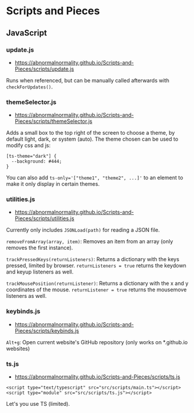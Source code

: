# Scripts and Pieces

## JavaScript

### update.js

- https://abnormalnormality.github.io/Scripts-and-Pieces/scripts/update.js

Runs when referenced, but can be manually called afterwards with `checkForUpdates()`.

### themeSelector.js

- https://abnormalnormality.github.io/Scripts-and-Pieces/scripts/themeSelector.js

Adds a small box to the top right of the screen to choose a theme, by default light, dark, or system (auto).
The theme chosen can be used to modify css and js:

```
[ts-theme="dark"] {
  --background: #444;
}
```

You can also add `ts-only='["theme1", "theme2", ...]'` to an element to make it only display in certain themes.

### utilities.js

- https://abnormalnormality.github.io/Scripts-and-Pieces/scripts/utilities.js

Currently only includes `JSONLoad(path)` for reading a JSON file.

`removeFromArray(array, item)`: Removes an item from an array (only removes the first instance).

`trackPressedKeys(returnListeners)`: Returns a dictionary with the keys pressed, limited by browser. `returnListeners = true` returns the keydown and keyup listeners as well.

`trackMousePosition(returnListener)`: Returns a dictionary with the x and y coordinates of the mouse. `returnListener = true` returns the mousemove listeners as well.

### keybinds.js

- https://abnormalnormality.github.io/Scripts-and-Pieces/scripts/keybinds.js

`Alt+g`: Open current website's GitHub repository (only works on *.github.io websites)

### ts.js

- https://abnormalnormality.github.io/Scripts-and-Pieces/scripts/ts.js

```
<script type="text/typescript" src="src/scripts/main.ts"></script>
<script type="module" src="src/scripts/ts.js"></script>
```

Let's you use TS (limited).
